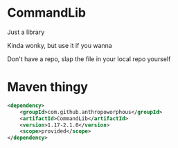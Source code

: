 # CommandLib
Just a library

Kinda wonky, but use it if you wanna

Don't have a repo, slap the file in your local repo yourself

# Maven thingy
```xml
<dependency>
    <groupId>com.github.anthropoworphous</groupId>
    <artifactId>CommandLib</artifactId>
    <version>1.17-2.1.0</version>
    <scope>provided</scope>
</dependency>
```